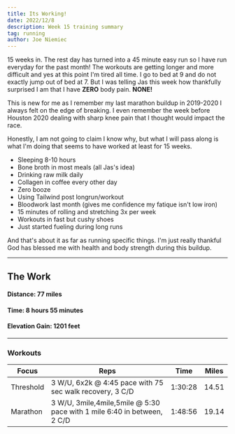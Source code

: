 ```yaml
---
title: Its Working!
date: 2022/12/8
description: Week 15 training summary
tag: running
author: Joe Niemiec
---
```

15 weeks in. The rest day has turned into a 45 minute easy run so I have run everyday for the past month! The workouts are getting longer and more difficult and yes at this point I'm tired all time. I go to bed at 9 and do not exactly jump out of bed at 7. But I was telling Jas this week how thankfully surprised I am that I have **ZERO** body pain. **NONE!**

This is new for me as I remember my last marathon buildup in 2019-2020 I always felt on the edge of breaking. I even remember the week before Houston 2020 dealing with sharp knee pain that I thought would impact the race.

Honestly, I am not going to claim I know why, but what I will pass along is what I'm doing that seems to have worked at least for 15 weeks.

- Sleeping 8-10 hours
- Bone broth in most meals (all Jas's idea)
- Drinking raw milk daily
- Collagen in coffee every other day
- Zero booze
- Using Tailwind post longrun/workout
- Bloodwork last month (gives me confidence my fatique isn't low iron)
- 15 minutes of rolling and stretching 3x per week
- Workouts in fast but cushy shoes
- Just started fueling during long runs

And that's about it as far as running specific things. I'm just really thankful God has blessed me with health and body strength during this buildup.

--------------------------- 

## **The Work**

#### **Distance:** 77 miles

#### **Time:** 8 hours 55 minutes

#### **Elevation Gain:** 1201 feet  

---------------------------

### **Workouts**

<div className="overflow-x-auto">
<table className="min-w-full inline-block text-left">
  <thead className="border-b-2 border-green-500 uppercase bg-slate-100 dark:bg-slate-800">
  <tr>
    <th className="py-3 px-6">Focus </th>
    <th className="py-3 px-6">Reps</th>
    <th className="py-3 px-6">Time</th>
    <th className="py-3 px-6">Miles</th>
  </tr>
  </thead>
  <tr className="bg-white border-b-2 border-green-500 dark:bg-slate-800">
    <td className="py-4 px-6">Threshold</td>
    <td className="py-4 px-6">3 W/U, 6x2k @ 4:45 pace with 75 sec walk recovery, 3 C/D</td>
    <td className="py-4 px-6">1:30:28</td>
    <td className="py-4 px-6">14.51</td>
  </tr>
  <tr className="bg-white border-b-2 border-green-500 dark:bg-slate-800">
    <td className="py-4 px-6">Marathon</td>
    <td className="py-4 px-6">3 W/U, 3mile,4mile,5mile @ 5:30 pace with 1 mile 6:40 in between, 2 C/D</td>
    <td className="py-4 px-6">1:48:56</td>
    <td className="py-4 px-6">19.14</td>
  </tr>
</table>
</div>

